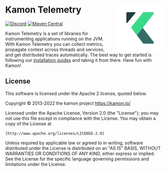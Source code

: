 # Kamon Telemetry<img align="right" src="https://raw.githubusercontent.com/kamon-io/kamon.io/279f4d3a658437a5182e10d75aa3d55b811b2836/assets/img/kamon/kamon-icon-light.svg" height="150px" style="padding-left: 20px"/>
[![Discord](https://img.shields.io/discord/866301994074243132?label=Join%20the%20Comunity%20on%20Discord)](https://discord.gg/5JuYsDJ7au)
[![Maven Central](https://maven-badges.herokuapp.com/maven-central/io.kamon/kamon-core_2.13/badge.svg)](https://maven-badges.herokuapp.com/maven-central/io.kamon/kamon-core_2.13)

Kamon Telemetry is a set of libraries for instrumenting applications running on the JVM. With Kamon Telemetry you can 
collect metrics, propagate context across threads and services, and get distributed traces automatically. The best way 
to get started is following our [installation guides](https://kamon.io/get-started/) and taking it from there. Have fun 
with Kamon!

## License

This software is licensed under the Apache 2 license, quoted below.

Copyright © 2013-2022 the kamon project <https://kamon.io/>

Licensed under the Apache License, Version 2.0 (the "License"); you may not
use this file except in compliance with the License. You may obtain a copy of
the License at

    [http://www.apache.org/licenses/LICENSE-2.0]

Unless required by applicable law or agreed to in writing, software
distributed under the License is distributed on an "AS IS" BASIS, WITHOUT
WARRANTIES OR CONDITIONS OF ANY KIND, either express or implied. See the
License for the specific language governing permissions and limitations under
the License.
